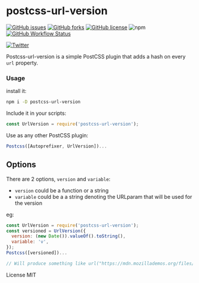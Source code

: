 # postcss-url-version

[![GitHub issues](https://img.shields.io/github/issues/dgrammatiko/postcss-url-version)](https://github.com/dgrammatiko/postcss-url-version/issues)
[![GitHub forks](https://img.shields.io/github/forks/dgrammatiko/postcss-url-version)](https://github.com/dgrammatiko/postcss-url-version/network)
[![GitHub license](https://img.shields.io/github/license/dgrammatiko/postcss-url-version)](https://github.com/dgrammatiko/postcss-url-version/blob/main/LICENSE)
![npm](https://img.shields.io/npm/v/postcss-url-version)
[![GitHub Workflow Status](https://img.shields.io/github/workflow/status/dgrammatiko/postcss-url-version/Node.js%20CI)](https://github.com/dgrammatiko/postcss-url-version/actions)

[![Twitter](https://img.shields.io/twitter/url?url=https%3A%2F%2Ftwitter.com%2Fdgrammatiko)](https://twitter.com/intent/tweet?text=Wow:&url=https%3A%2F%2Fgithub.com%2Fdgrammatiko%2Fpostcss-url-version)


Postcss-url-version is a simple PostCSS plugin that adds a hash on every `url` property.

### Usage
install it:
```bash
npm i -D postcss-url-version
```
Include it in your scripts:
```js
const UrlVersion = require('postcss-url-version');
```

Use as any other PostCSS plugin:
```js
Postcss([Autoprefixer, UrlVersion])...
```

## Options
There are 2 options, `version` and `variable`:
- `version` could be a function or a string
- `variable` could be a a string denoting the URLparam that will be used for the version

eg:

```js
const UrlVersion = require('postcss-url-version');
const versioned = UrlVersion({
  version: (new Date()).valueOf().toString(),
  variable: 'v',
});
Postcss([versioned])...

// Will produce something like url("https://mdn.mozillademos.org/files/16761/star.gif?v=1614866396902");
```

License MIT
